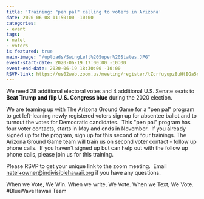 ```yaml
---
title: 'Training: "pen pal" calling to voters in Arizona'
date: 2020-06-08 11:50:00 -10:00
categories:
- event
tags:
- natel
- voters
is featured: true
main-image: "/uploads/SwingLeft%20Super%20States.JPG"
event-start-date: 2020-06-19 17:00:00 -10:00
event-end-date: 2020-06-19 18:30:00 -10:00
RSVP-link: https://us02web.zoom.us/meeting/register/tZcrfuyupz8uHtEGa5nXVQ2HR-y71xF9INmk
---
```


We need 28 additional electoral votes and 4 additional U.S. Senate seats to **Beat Trump and flip U.S. Congress blue** during the 2020 election.

We are teaming up with The Arizona Ground Game for a "pen pal" program to get left-leaning newly registered voters sign up for absentee ballot and to turnout the votes for Democratic candidates.  This "pen pal" program has four voter contacts, starts in May and ends in November.  If you already signed up for the program, sign up for this second of four trainings. The Arizona Ground Game team will train us on second voter contact - follow up phone calls.  If you haven't signed up but can help out with the follow up phone calls, please join us for this training.  

Please RSVP to get your unique link to the zoom meeting.  Email natel+owner@indivisiblehawaii.org if you have any questions.

When we Vote, We Win. When we write, We Vote. When we Text, We Vote. #BlueWaveHawaii Team